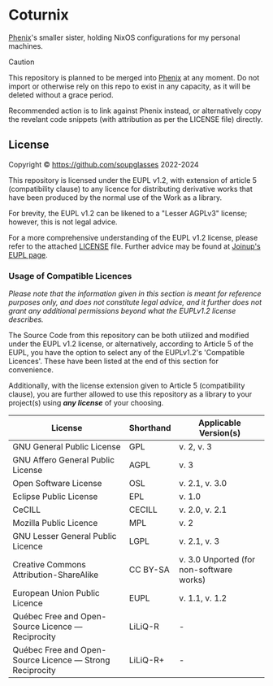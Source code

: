 # Coturnix

[Phenix](https://github.com/soupglasses/phenix)'s smaller sister, holding NixOS configurations for my personal machines.

> [!CAUTION]
> This repository is planned to be merged into [Phenix](https://github.com/soupglasses/phenix) at any moment. Do not import or otherwise rely on this repo to exist in any capacity, as it will be deleted without a grace period.
>
> Recommended action is to link against Phenix instead, or alternatively copy the revelant code snippets (with attribution as per the LICENSE file) directly.

## License

Copyright © https://github.com/soupglasses 2022-2024

This repository is licensed under the EUPL v1.2, with extension of article 5
(compatibility clause) to any licence for distributing derivative works that
have been produced by the normal use of the Work as a library.

For brevity, the EUPL v1.2 can be likened to a "Lesser AGPLv3" license; however,
this is not legal advice.

For a more comprehensive understanding of the EUPL v1.2 license, please refer to
the attached [LICENSE](./LICENSE) file. Further advice may be found at
[Joinup's EUPL page](https://joinup.ec.europa.eu/collection/eupl).

### Usage of Compatible Licences

_Please note that the information given in this section is meant for reference
purposes only, and does not constitute legal advice, and it further does not
grant any additional permissions beyond what the EUPLv1.2 license describes._

The Source Code from this repository can be both utilized and modified under
the EUPL v1.2 license, or alternatively, according to Article 5 of the EUPL,
you have the option to select any of the EUPLv1.2's 'Compatible Licences'.
These have been listed at the end of this section for convenience.

Additionally, with the license extension given to Article 5
(compatibility clause), you are further allowed to use this repository as
a library to your project(s) using ___any license___ of your choosing.

| License                                                   | Shorthand     | Applicable Version(s)                    |
|-----------------------------------------------------------|---------------|------------------------------------------|
| GNU General Public License                                | GPL           | v. 2, v. 3                               |
| GNU Affero General Public License                         | AGPL          | v. 3                                     |
| Open Software License                                     | OSL           | v. 2.1, v. 3.0                           |
| Eclipse Public License                                    | EPL           | v. 1.0                                   |
| CeCILL                                                    | CECILL        | v. 2.0, v. 2.1                           |
| Mozilla Public Licence                                    | MPL           | v. 2                                     |
| GNU Lesser General Public Licence                         | LGPL          | v. 2.1, v. 3                             |
| Creative Commons Attribution-ShareAlike                   | CC BY-SA      | v. 3.0 Unported (for non-software works) |
| European Union Public Licence                             | EUPL          | v. 1.1, v. 1.2                           |
| Québec Free and Open-Source Licence — Reciprocity         | LiLiQ-R       | -                                        |
| Québec Free and Open-Source Licence — Strong Reciprocity  | LiLiQ-R+      | -                                        |
